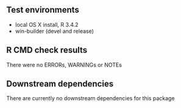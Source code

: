 ## Test environments
* local OS X install, R 3.4.2
* win-builder (devel and release)

## R CMD check results
There were no ERRORs, WARNINGs or NOTEs

## Downstream dependencies
There are currently no downstream dependencies for this package